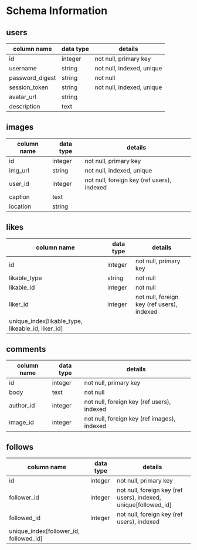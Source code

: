 # Schema Information

## users

| column name     | data type | details                         |
| ----------------|-----------| --------------------------------|
| id              | integer   | not null, primary key           |
| username        | string    | not null, indexed, unique       |
| password_digest | string    | not null                        |
| session_token   | string    | not null, indexed, unique       |
| avatar_url      | string    |                                 |
| description     | text      |                                 |


## images

| column name | data type | details                                           |
| ----------- |-----------| --------------------------------------------------|
| id          | integer   | not null, primary key                             |
| img_url     | string    | not null, indexed, unique                         |
| user_id     | integer   | not null, foreign key (ref users), indexed |
| caption     | text      |                                                   |
| location    | string    |                                                   |

## likes
| column name   | data type | details                                    |
| --------------|-----------| -------------------------------------------|
| id            | integer   | not null, primary key                      |
| likable_type  | string    | not null                                   |
| likable_id    | integer   | not null                                   |
| liker_id      | integer   | not null, foreign key (ref users), indexed |
| unique_index[likable_type, likeable_id, liker_id]                      |

## comments
| column name | data type | details                                            |
| ----------- |-----------| ---------------------------------------------------|
| id          | integer   | not null, primary key                              |
| body | text | not null  |                                                    |
| author_id   | integer   | not null, foreign key (ref users), indexed  |
| image_id    | integer   | not null, foreign key (ref images), indexed |

## follows
| column name   | data type | details                                                         |
| --------------|-----------| ----------------------------------------------------------------|
| id            | integer   | not null, primary key                                           |
| follower_id   | integer   | not null, foreign key (ref users), indexed, unique[followed_id] |
| followed_id   | integer   | not null, foreign key (ref users), indexed                      |
| unique_index[follower_id, followed_id]                                                      |
